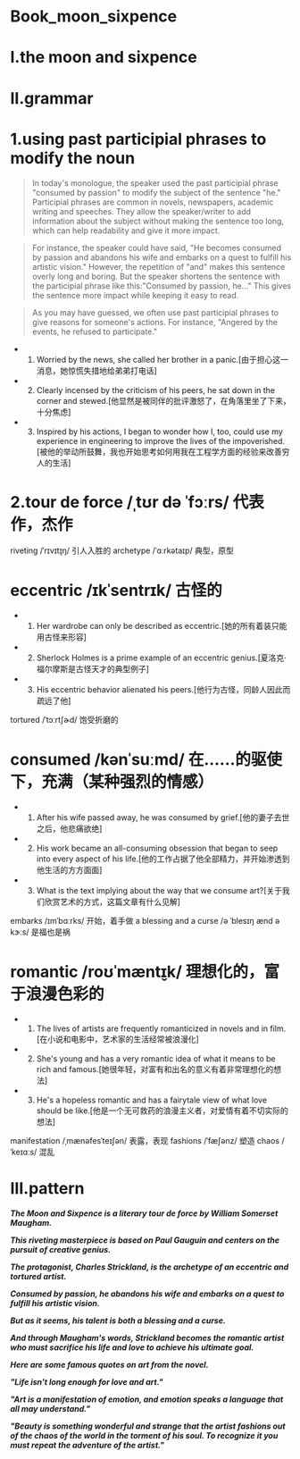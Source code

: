# Book_moon_sixpence
# I.the moon and sixpence




# II.grammar
# 1.using past participial phrases to modify the noun
> In today's monologue, the speaker used the past participial phrase "consumed by passion" to modify the subject of the sentence "he." Participial phrases are common in novels, newspapers, academic writing and speeches. They allow the speaker/writer to add information about the subject without making the sentence
too long, which can help readability and give it more impact.

> For instance, the speaker could have said, "He becomes consumed by passion and abandons his wife and embarks on a quest to fulfill his artistic vision." However, the repetition of "and" makes this sentence overly long and boring. But the speaker shortens the sentence with the participial phrase like this:"Consumed by passion, he..." This gives the sentence more impact while keeping it easy to read.

> As you may have guessed, we often use past participial phrases to give reasons for someone's actions. For instance, "Angered by the events, he refused to participate."

- 1. Worried by the news, she called her brother in a panic.[由于担心这一消息，她惊慌失措地给弟弟打电话]

- 2. Clearly incensed by the criticism of his peers, he sat down in the corner and stewed.[他显然是被同伴的批评激怒了，在角落里坐了下来，十分焦虑]

- 3. Inspired by his actions, I began to wonder how I, too, could use my experience in engineering to improve the lives of the impoverished.[被他的举动所鼓舞，我也开始思考如何用我在工程学方面的经验来改善穷人的生活]


# 2.tour de force /ˌtʊr də ˈfɔːrs/ 代表作，杰作
riveting /ˈrɪvɪt̬ɪŋ/ 引人入胜的
archetype /ˈɑːrkətaɪp/ 典型，原型

# eccentric /ɪkˈsentrɪk/ 古怪的
- 1. Her wardrobe can only be described as eccentric.[她的所有着装只能用古怪来形容]

- 2. Sherlock Holmes is a prime example of an eccentric genius.[夏洛克·福尔摩斯是古怪天才的典型例子]

- 3. His eccentric behavior alienated his peers.[他行为古怪，同龄人因此而疏远了他]


tortured /ˈtɔːrtʃɚd/ 饱受折磨的

# consumed /kənˈsuːmd/ 在……的驱使下，充满（某种强烈的情感）
- 1. After his wife passed away, he was consumed by grief.[他的妻子去世之后，他悲痛欲绝]

- 2. His work became an all-consuming obsession that began to seep into every aspect of his life.[他的工作占据了他全部精力，并开始渗透到他生活的方方面面]

- 3. What is the text implying about the way that we consume art?[关于我们欣赏艺术的方式，这篇文章有什么见解]


embarks /ɪmˈbɑːrks/ 开始，着手做
a blessing and a curse /ə ˈblesɪŋ ænd ə kɝːs/ 是福也是祸

# romantic /roʊˈmænt̬ɪk/ 理想化的，富于浪漫色彩的
- 1. The lives of artists are frequently romanticized in novels and in film.[在小说和电影中，艺术家的生活经常被浪漫化]

- 2. She's young and has a very romantic idea of what it means to be rich and famous.[她很年轻，对富有和出名的意义有着非常理想化的想法]

- 3. He's a hopeless romantic and has a fairytale view of what love should be like.[他是一个无可救药的浪漫主义者，对爱情有着不切实际的想法]

manifestation /ˌmænəfesˈteɪʃən/ 表露，表现
fashions /ˈfæʃənz/ 塑造
chaos /ˈkeɪɑːs/ 混乱



# III.pattern
***The Moon and Sixpence is a literary tour de force by William Somerset Maugham.***

***This riveting masterpiece is based on Paul Gauguin and centers on the pursuit of creative genius.***

***The protagonist, Charles Strickland, is the archetype of an eccentric and tortured artist.***

***Consumed by passion, he abandons his wife and embarks on a quest to fulfill his artistic vision.***

***But as it seems, his talent is both a blessing and a curse.***

***And through Maugham's words, Strickland becomes the romantic artist who must sacrifice his life and love to achieve his ultimate goal.***

***Here are some famous quotes on art from the novel.***

***"Life isn't long enough for love and art."***

***"Art is a manifestation of emotion, and emotion speaks a language that all may understand."***

***"Beauty is something wonderful and strange that the artist fashions out of the chaos of the world in the torment of his soul. To recognize it you must repeat the adventure of the artist."***




